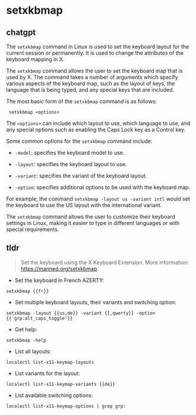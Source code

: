 # setxkbmap 
## chatgpt 
The `setxkbmap` command in Linux is used to set the keyboard layout for the current session or permanently. It is used to change the attributes of the keyboard mapping in X. 

The `setxkbmap` command allows the user to set the keyboard map that is used by X. The command takes a number of arguments which specify various aspects of the keyboard map, such as the layout of keys, the language that is being typed, and any special keys that are included.

The most basic form of the `setxkbmap` command is as follows:

     setxkbmap <options>

The `<options>` can include which layout to use, which language to use, and any special options such as enabling the Caps Lock key as a Control key.

Some common options for the `setxkbmap` command include:

- `-model`: specifies the keyboard model to use.

- `-layout`: specifies the keyboard layout to use.

- `-variant`: specifies the variant of the keyboard layout.

- `-option`: specifies additional options to be used with the keyboard map.

For example, the command `setxkbmap -layout us -variant intl` would set the keyboard to use the US layout with the international variant.

The `setxkbmap` command allows the user to customize their keyboard settings in Linux, making it easier to type in different languages or with special requirements. 

## tldr 
 
> Set the keyboard using the X Keyboard Extension.
> More information: <https://manned.org/setxkbmap>.

- Set the keyboard in French AZERTY:

`setxkbmap {{fr}}`

- Set multiple keyboard layouts, their variants and switching option:

`setxkbmap -layout {{us,de}} -variant {{,qwerty}} -option {{'grp:alt_caps_toggle'}}`

- Get help:

`setxkbmap -help`

- List all layouts:

`localectl list-x11-keymap-layouts`

- List variants for the layout:

`localectl list-x11-keymap-variants {{de}}`

- List available switching options:

`localectl list-x11-keymap-options | grep grp:`
